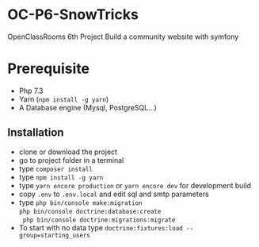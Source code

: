 # OC-P6-SnowTricks
OpenClassRooms 6th Project
Build a community website with symfony

# Prerequisite
* Php 7.3
* Yarn (`npm install -g yarn`)
* A Database engine (Mysql, PostgreSQL...)


## Installation
* clone or download the project
* go to project folder in a terminal
* type `composer install`
* type `npm install -g yarn`
* type `yarn encore production` or `yarn encore dev` for development build
* copy `.env` to `.env.local` and edit sql and smtp parameters
* type   `php bin/console make:migration`  
       `php bin/console doctrine:database:create`  
      ` php bin/console doctrine:migrations:migrate`  
 * To start with no data type `doctrine:fixtures:load --group=starting_users`
